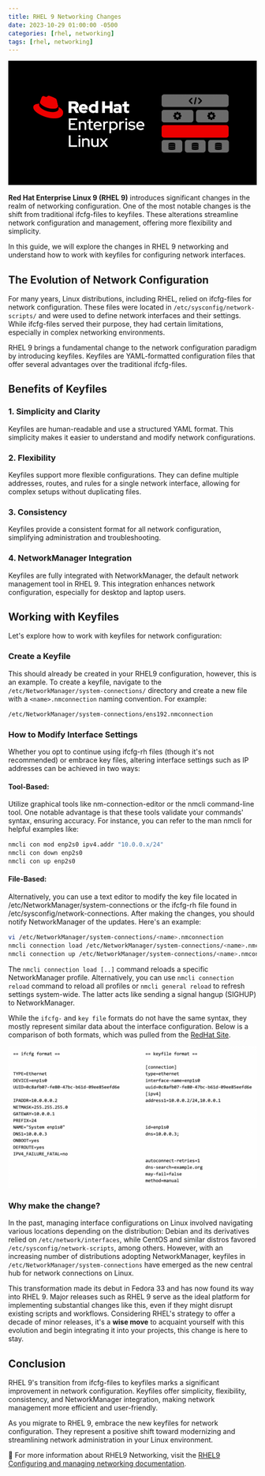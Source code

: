 ```yaml
---
title: RHEL 9 Networking Changes
date: 2023-10-29 01:00:00 -0500
categories: [rhel, networking]
tags: [rhel, networking]
---
```


![RHEL 9 Networking Changes](/assets/img/posts/2023/rhel9_networking_changes/rhel9_networking_changes1.png)



**Red Hat Enterprise Linux 9 (RHEL 9)** introduces significant changes in the realm of networking configuration. One of the most notable changes is the shift from traditional ifcfg-files to keyfiles. These alterations streamline network configuration and management, offering more flexibility and simplicity.

In this guide, we will explore the changes in RHEL 9 networking and understand how to work with keyfiles for configuring network interfaces.

## The Evolution of Network Configuration

For many years, Linux distributions, including RHEL, relied on ifcfg-files for network configuration. These files were located in `/etc/sysconfig/network-scripts/` and were used to define network interfaces and their settings. While ifcfg-files served their purpose, they had certain limitations, especially in complex networking environments.

RHEL 9 brings a fundamental change to the network configuration paradigm by introducing keyfiles. Keyfiles are YAML-formatted configuration files that offer several advantages over the traditional ifcfg-files.

## Benefits of Keyfiles

### 1. Simplicity and Clarity

Keyfiles are human-readable and use a structured YAML format. This simplicity makes it easier to understand and modify network configurations.

### 2. Flexibility

Keyfiles support more flexible configurations. They can define multiple addresses, routes, and rules for a single network interface, allowing for complex setups without duplicating files.

### 3. Consistency

Keyfiles provide a consistent format for all network configuration, simplifying administration and troubleshooting.

### 4. NetworkManager Integration

Keyfiles are fully integrated with NetworkManager, the default network management tool in RHEL 9. This integration enhances network configuration, especially for desktop and laptop users.

## Working with Keyfiles

Let's explore how to work with keyfiles for network configuration:

### Create a Keyfile

This should already be created in your RHEL9 configuration, however, this is an example. To create a keyfile, navigate to the `/etc/NetworkManager/system-connections/` directory and create a new file with a `<name>.nmconnection` naming convention. For example:

```bash
/etc/NetworkManager/system-connections/ens192.nmconnection
```

### How to Modify Interface Settings

Whether you opt to continue using ifcfg-rh files (though it's not recommended) or embrace key files, altering interface settings such as IP addresses can be achieved in two ways:

#### Tool-Based:

 Utilize graphical tools like nm-connection-editor or the nmcli command-line tool. One notable advantage is that these tools validate your commands' syntax, ensuring accuracy. For instance, you can refer to the man nmcli for helpful examples like:

```bash
nmcli con mod enp2s0 ipv4.addr "10.0.0.x/24"
nmcli con down enp2s0
nmcli con up enp2s0
```

#### File-Based:

Alternatively, you can use a text editor to modify the key file located in /etc/NetworkManager/system-connections or the ifcfg-rh file found in /etc/sysconfig/network-connections. After making the changes, you should notify NetworkManager of the updates. Here's an example:

```bash
vi /etc/NetworkManager/system-connections/<name>.nmconnection
nmcli connection load /etc/NetworkManager/system-connections/<name>.nmconnection
nmcli connection up /etc/NetworkManager/system-connections/<name>.nmconnection
```
The `nmcli connection load [..]` command reloads a specific NetworkManager profile. Alternatively, you can use `nmcli connection reload` command to reload all profiles or `nmcli general reload` to refresh settings system-wide. The latter acts like sending a signal hangup (SIGHUP) to NetworkManager.

While the `ifcfg-` and `key file` formats do not have the same syntax, they mostly represent similar data about the interface configuration. Below is a comparison of both formats, which was pulled from the [RedHat Site](https://www.redhat.com/rhdc/managed-files/rhel-9-networking-changes-image1.png).


![RHEL 9 Networking Changes](/assets/img/posts/2023/rhel9_networking_changes/rhel9_networking_changes2.png)


### Why make the change?

In the past, managing interface configurations on Linux involved navigating various locations depending on the distribution: Debian and its derivatives relied on `/etc/network/interfaces`, while CentOS and similar distros favored `/etc/sysconfig/network-scripts`, among others. However, with an increasing number of distributions adopting NetworkManager, keyfiles in `/etc/NetworkManager/system-connections` have emerged as the new central hub for network connections on Linux.

This transformation made its debut in Fedora 33 and has now found its way into RHEL 9. Major releases such as RHEL 9 serve as the ideal platform for implementing substantial changes like this, even if they might disrupt existing scripts and workflows. Considering RHEL's strategy to offer a decade of minor releases, it's a **wise move** to acquaint yourself with this evolution and begin integrating it into your projects, this change is here to stay.

## Conclusion

RHEL 9's transition from ifcfg-files to keyfiles marks a significant improvement in network configuration. Keyfiles offer simplicity, flexibility, consistency, and NetworkManager integration, making network management more efficient and user-friendly.

As you migrate to RHEL 9, embrace the new keyfiles for network configuration. They represent a positive shift toward modernizing and streamlining network administration in your Linux environment.


📝 For more information about RHEL9 Networking, visit the [RHEL9 Configuring and managing networking documentation](https://access.redhat.com/documentation/en-us/red_hat_enterprise_linux/9/html/configuring_and_managing_networking/index).